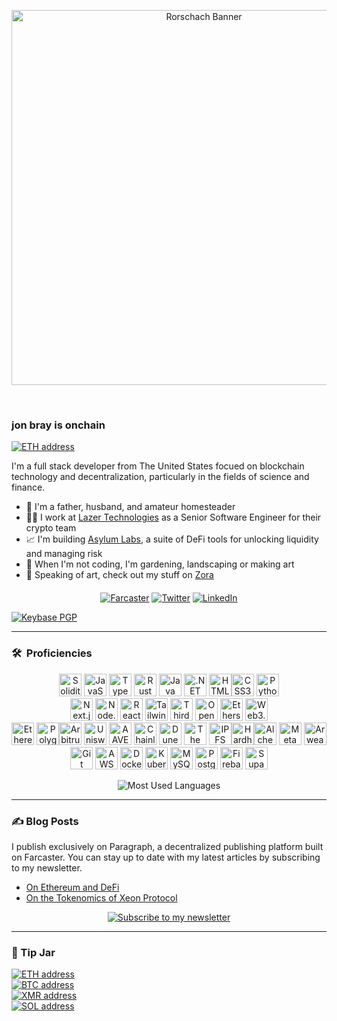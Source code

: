 <p align="center"><img src="assets/rorschach-banner.png" width="600" alt="Rorschach Banner"></p>

<p align="center"><img src="https://komarev.com/ghpvc/?username=heyjonbray&style=flat-square&color=blue" alt=""> &nbsp; &nbsp; <img src="https://img.shields.io/github/stars/heyJonBray" alt=""></p>

<p align="center"></p>

### jon bray is onchain

<a href="https://rainbow.me/0x3b138FC7eC06B2A44565994CfDe5134A75915995"><img src="https://img.shields.io/badge/jon.bray.eth-3C3C3D.svg?logo=ethereum" alt="ETH address"></a><br>

I'm a full stack developer from The United States focued on blockchain technology and decentralization, particularly in the fields of science and finance.

- 🏡 I'm a father, husband, and amateur homesteader
- 🧑‍💻 I work at [Lazer Technologies](https://www.lazertechnologies.com/) as a Senior Software Engineer for their crypto team
- 📈 I'm building [Asylum Labs](https://github.com/asylum-labs), a suite of DeFi tools for unlocking liquidity and managing risk
- 🌱 When I'm not coding, I'm gardening, landscaping or making art
- 🎨 Speaking of art, check out my stuff on [Zora](https://zora.co/@jonbray)

<p align="center" style="margin-top: 20px;">
<a href="https://warpcast.com/jonbray.eth"><img src="https://img.shields.io/badge/@jonbray.eth-FFFFFF.svg?logo=farcaster" alt="Farcaster"></a>
<a href="https://twitter.com/heyjonbray"><img src="https://img.shields.io/twitter/follow/heyjonbray" alt="Twitter"></a>
<a href="https://www.linkedin.com/in/heyjonbray"><img src="https://img.shields.io/badge/-LinkedIn-blue?style=flat&logo=linkedin" alt="LinkedIn"></a>
</p>

<a href="https://keybase.io/heyjonbray"><img src="https://img.shields.io/keybase/pgp/heyjonbray?style=blue" alt="Keybase PGP"></a>

---

### 🛠 &nbsp;Proficiencies

<div align="center">
<!-- Programming Languages Row -->
<div align="center">
<a href="https://soliditylang.org/" target="_blank" rel="noreferrer"><img src="https://raw.githubusercontent.com/danielcranney/readme-generator/main/public/icons/skills/solidity-colored.svg" width="36" height="36" alt="Solidity" /></a>
<a href="https://developer.mozilla.org/en-US/docs/Web/JavaScript" target="_blank" rel="noreferrer"><img src="https://raw.githubusercontent.com/danielcranney/readme-generator/main/public/icons/skills/javascript-colored.svg" width="36" height="36" alt="JavaScript" /></a>
<a href="https://www.typescriptlang.org/" target="_blank" rel="noreferrer"><img src="https://raw.githubusercontent.com/danielcranney/readme-generator/main/public/icons/skills/typescript-colored.svg" width="36" height="36" alt="TypeScript" /></a>
<a href="https://www.rust-lang.org/" target="_blank" rel="noreferrer"><img src="https://raw.githubusercontent.com/danielcranney/readme-generator/main/public/icons/skills/rust-colored.svg" width="36" height="36" alt="Rust" /></a>
<a href="https://www.java.com/" target="_blank" rel="noreferrer"><img src="https://raw.githubusercontent.com/danielcranney/readme-generator/main/public/icons/skills/java-colored.svg" width="36" height="36" alt="Java" /></a>
<a href="https://dotnet.microsoft.com/" target="_blank" rel="noreferrer"><img src="https://raw.githubusercontent.com/danielcranney/readme-generator/main/public/icons/skills/dot-net-colored.svg" width="36" height="36" alt=".NET" /></a>
<a href="https://developer.mozilla.org/en-US/docs/Glossary/HTML5" target="_blank" rel="noreferrer"><img src="https://raw.githubusercontent.com/danielcranney/readme-generator/main/public/icons/skills/html5-colored.svg" width="36" height="36" alt="HTML5" /></a><a href="https://www.w3.org/TR/CSS/#css" target="_blank" rel="noreferrer"><img src="https://raw.githubusercontent.com/danielcranney/readme-generator/main/public/icons/skills/css3-colored.svg" width="36" height="36" alt="CSS3" /></a>
<a href="https://www.python.org/" target="_blank" rel="noreferrer"><img src="https://raw.githubusercontent.com/danielcranney/readme-generator/main/public/icons/skills/python-colored.svg" width="36" height="36" alt="Python" /></a>
</div>
<!-- Web Development Row -->
<div align="center">
<a href="https://nextjs.org/" target="_blank" rel="noreferrer"><img src="https://raw.githubusercontent.com/danielcranney/readme-generator/main/public/icons/skills/nextjs-colored.svg" width="36" height="36" alt="Next.js" /></a>
<a href="https://nodejs.org/" target="_blank" rel="noreferrer"><img src="https://raw.githubusercontent.com/danielcranney/readme-generator/main/public/icons/skills/nodejs-colored.svg" width="36" height="36" alt="Node.js" /></a>
<a href="https://reactjs.org/" target="_blank" rel="noreferrer"><img src="https://raw.githubusercontent.com/danielcranney/readme-generator/main/public/icons/skills/react-colored.svg" width="36" height="36" alt="React" /></a>
<a href="https://tailwindcss.com/" target="_blank" rel="noreferrer"><img src="https://raw.githubusercontent.com/danielcranney/readme-generator/main/public/icons/skills/tailwindcss-colored.svg" width="36" height="36" alt="Tailwind CSS" /></a>
<a href="https://thirdweb.com/" target="_blank" rel="noreferrer"><img src="https://simpleicons.org/icons/thirdweb.svg" width="36" height="36" alt="Thirdweb" /></a>
<a href="https://www.openzeppelin.com/" target="_blank" rel="noreferrer"><img src="https://simpleicons.org/icons/openzeppelin.svg" width="36" height="36" alt="OpenZeppelin" /></a>
<a href="https://ethers.io" target="_blank" rel="noreferrer"><img src="https://raw.githubusercontent.com/danielcranney/readme-generator/main/public/icons/skills/ethers-colored.svg" width="36" height="36" alt="Ethers" /></a>
<a href="https://web3js.org/" target="_blank" rel="noreferrer"><img src="https://raw.githubusercontent.com/danielcranney/readme-generator/main/public/icons/skills/web3js-colored.svg" width="36" height="36" alt="Web3.js" /></a>

</div>
<!-- Blockchain Row -->
<div align="center">
<a href="https://ethereum.org/" target="_blank" rel="noreferrer"><img src="https://raw.githubusercontent.com/danielcranney/readme-generator/main/public/icons/skills/ethereum-colored.svg" width="36" height="36" alt="Ethereum" /></a>
<a href="https://polygon.technology/" target="_blank" rel="noreferrer"><img src="https://raw.githubusercontent.com/danielcranney/readme-generator/main/public/icons/skills/polygon-colored.svg" width="36" height="36" alt="Polygon" /></a><a href="https://portal.arbitrum.one/" target="_blank" rel="noreferrer"><img src="https://raw.githubusercontent.com/danielcranney/readme-generator/main/public/icons/skills/arbitrum-colored.svg" width="36" height="36" alt="Arbitrum" /></a>
<a href="https://uniswap.org/" target="_blank" rel="noreferrer"><img src="https://raw.githubusercontent.com/danielcranney/readme-generator/main/public/icons/skills/uniswap-colored.svg" width="36" height="36" alt="Uniswap" /></a>
<a href="https://aave.com/" target="_blank" rel="noreferrer"><img src="https://raw.githubusercontent.com/danielcranney/readme-generator/main/public/icons/skills/aave-colored.svg" width="36" height="36" alt="AAVE" /></a>
<a href="https://chain.link/ccip" target="_blank" rel="noreferrer"><img src="https://raw.githubusercontent.com/danielcranney/readme-generator/main/public/icons/skills/chainlink-colored.svg" width="36" height="36" alt="Chainlink CCIP" /></a>
<a href="https://dune.com/" target="_blank" rel="noreferrer"><img src="https://avatars.githubusercontent.com/u/43092013?s=200&v=4" width="36" height="36" alt="Dune Analytics" /></a>
<a href="https://thegraph.com/" target="_blank" rel="noreferrer"><img src="https://raw.githubusercontent.com/danielcranney/readme-generator/main/public/icons/skills/the-graph-colored.svg" width="36" height="36" alt="The Graph" /></a>
<a href="https://ipfs.io/" target="_blank" rel="noreferrer"><img src="https://raw.githubusercontent.com/danielcranney/readme-generator/main/public/icons/skills/ipfs-colored.svg" width="36" height="36" alt="IPFS" /></a><a href="https://hardhat.org/" target="_blank" rel="noreferrer"><img src="https://raw.githubusercontent.com/danielcranney/readme-generator/main/public/icons/skills/hardhat-colored.svg" width="36" height="36" alt="Hardhat" /></a><a href="https://docs.alchemy.com/alchemy/documentation/alchemy-web3" target="_blank" rel="noreferrer"><img src="https://raw.githubusercontent.com/danielcranney/readme-generator/main/public/icons/skills/alchemy-colored.svg" width="36" height="36" alt="Alchemy" /></a>
<a href="https://metamask.io/" target="_blank" rel="noreferrer"><img src="https://raw.githubusercontent.com/danielcranney/readme-generator/main/public/icons/skills/metamask-colored.svg" width="36" height="36" alt="MetaMask" /></a>
<a href="https://www.arweave.org/" target="_blank" rel="noreferrer"><img src="https://raw.githubusercontent.com/danielcranney/readme-generator/main/public/icons/skills/arweave-colored.svg" width="36" height="36" alt="Arweave" /></a>
</div>
<!-- DevOps & Databases Row -->
<div align="center">
<a href="https://git-scm.com/" target="_blank" rel="noreferrer"><img src="https://raw.githubusercontent.com/danielcranney/readme-generator/main/public/icons/skills/git-colored.svg" width="36" height="36" alt="Git" /></a>
<a href="https://aws.amazon.com/" target="_blank" rel="noreferrer"><img src="https://raw.githubusercontent.com/danielcranney/readme-generator/main/public/icons/skills/aws.svg" width="36" height="36" alt="AWS" /></a>
<a href="https://www.docker.com/" target="_blank" rel="noreferrer"><img src="https://raw.githubusercontent.com/danielcranney/readme-generator/main/public/icons/skills/docker-colored.svg" width="36" height="36" alt="Docker" /></a>
<a href="https://kubernetes.io/" target="_blank" rel="noreferrer"><img src="https://simpleicons.org/icons/kubernetes.svg" width="36" height="36" alt="Kubernetes" /></a>
<a href="https://www.mysql.com/" target="_blank" rel="noreferrer"><img src="https://raw.githubusercontent.com/danielcranney/readme-generator/main/public/icons/skills/mysql-colored.svg" width="36" height="36" alt="MySQL" /></a>
<a href="https://www.postgresql.org/" target="_blank" rel="noreferrer"><img src="https://raw.githubusercontent.com/danielcranney/readme-generator/main/public/icons/skills/postgresql-colored.svg" width="36" height="36" alt="PostgreSQL" /></a>
<a href="https://firebase.google.com/" target="_blank" rel="noreferrer"><img src="https://raw.githubusercontent.com/danielcranney/readme-generator/main/public/icons/skills/firebase-colored.svg" width="36" height="36" alt="Firebase" /></a>
<a href="https://supabase.io/" target="_blank" rel="noreferrer"><img src="https://raw.githubusercontent.com/danielcranney/readme-generator/main/public/icons/skills/supabase-colored.svg" width="36" height="36" alt="Supabase" /></a>
</div>
<p align="center">
  <img src="https://github-readme-stats.vercel.app/api/top-langs/?username=heyjonbray&include_orgs=true&layout=compact&theme=dark" alt="Most Used Languages" />
</p>
</div>

---

### ✍️ Blog Posts

I publish exclusively on Paragraph, a decentralized publishing platform built on Farcaster. You can stay up to date with my latest articles by subscribing to my newsletter.

- [On Ethereum and DeFi](https://paragraph.xyz/@jonbray/eth-defi)
- [On the Tokenomics of Xeon Protocol](https://paragraph.xyz/@jonbray/xeon-tokenomics)

<p align="center">
<a href="https://paragraph.xyz/@jonbray/subscribe"><img src="https://img.shields.io/badge/Subscribe_to_my_newsletter-855DCD?style=for-the-badge&logo=farcaster&logoColor=white" alt="Subscribe to my newsletter"></a>
</p>

---

### 🫙 Tip Jar

<p align="left">
<a href="assets/crypto/ethereum-address.svg"><img src="https://img.shields.io/badge/ETH-0x7e2F9dd040cF7B41a1AF9e4A24A0EDB04093dDa1-3C3C3D.svg?logo=ethereum" alt="ETH address"></a><br>
<a href="assets/crypto/btc-address.svg"><img src="https://img.shields.io/badge/BTC-bc1qtaqfrcgln2tpkvlws8gdcwvu5g5cg0wkszg2ru-F7931A.svg?logo=bitcoin" alt="BTC address"></a><br>
<a href="assets/crypto/monero-address.svg"><img src="https://img.shields.io/badge/XMR-84WTHL1Uj94EaE4exvrcbBNgS9xj1kSDP4ThK5kr2ScvEDnGK2EiPLVAo8UhofZD2YiqnoQDd5YwVcGWJLUpLPQE4hw2g2X-FF6600.svg?logo=monero" alt="XMR address"></a><br>
<a href="assets/crypto/solana-address.svg"><img src="https://img.shields.io/badge/SOL-CTxPz8M78gbcGTVW4toMACjahvoPYfnSGURhmfj1A1HR-9945FF.svg?logo=solana" alt="SOL address"></a>
</p>
